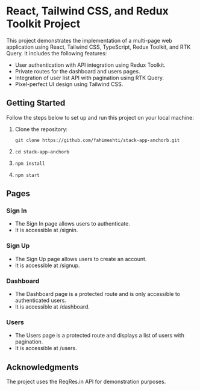 # React, Tailwind CSS, and Redux Toolkit Project

This project demonstrates the implementation of a multi-page web application using React, Tailwind CSS, TypeScript, Redux Toolkit, and RTK Query. It includes the following features:

- User authentication with API integration using Redux Toolkit.
- Private routes for the dashboard and users pages.
- Integration of user list API with pagination using RTK Query.
- Pixel-perfect UI design using Tailwind CSS.

## Getting Started

Follow the steps below to set up and run this project on your local machine:

1. Clone the repository:

   ```shell
   git clone https://github.com/fahimeshti/stack-app-anchorb.git

   ```

2. ```shell
   cd stack-app-anchorb

   ```

3. ```shell
   npm install
   ```

4. ```shell
   npm start
   ```

## Pages

### Sign In

- The Sign In page allows users to authenticate.
- It is accessible at /signin.

### Sign Up

- The Sign Up page allows users to create an account.
- It is accessible at /signup.

### Dashboard

- The Dashboard page is a protected route and is only accessible to authenticated users.
- It is accessible at /dashboard.

### Users

- The Users page is a protected route and displays a list of users with pagination.
- It is accessible at /users.

## Acknowledgments

The project uses the ReqRes.in API for demonstration purposes.

```

```

```

```
